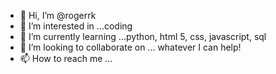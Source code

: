 - 👋 Hi, I’m @rogerrk
- 👀 I’m interested in ...coding
- 🌱 I’m currently learning ...python, html 5, css, javascript, sql
- 💞️ I’m looking to collaborate on ... whatever I can help!
- 📫 How to reach me ...

<!---
rogerrk/rogerrk is a ✨ special ✨ repository because its `README.md` (this file) appears on your GitHub profile.
You can click the Preview link to take a look at your changes.
--->
